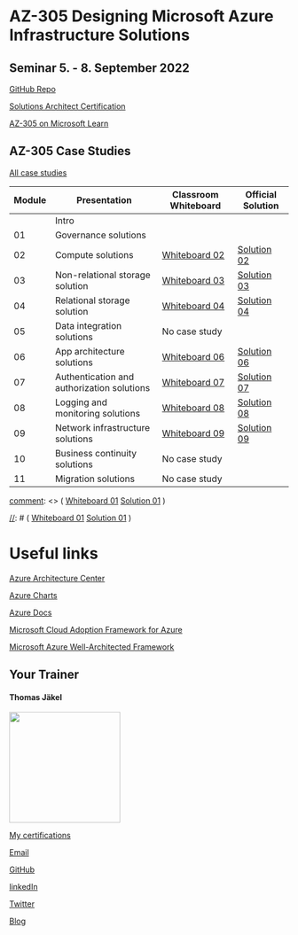 # AZ-305 Designing Microsoft Azure Infrastructure Solutions

## Seminar 5. - 8. September 2022

[GitHub Repo](https://github.com/MicrosoftLearning/AZ-305-DesigningMicrosoftAzureInfrastructureSolutions)

[Solutions Architect Certification](https://docs.microsoft.com/en-us/learn/certifications/azure-solutions-architect/)

[AZ-305 on Microsoft Learn](https://aka.ms/AZ-305StudentMaterials)

## AZ-305 Case Studies

[All case studies](https://microsoftlearning.github.io/AZ-305-DesigningMicrosoftAzureInfrastructureSolutions/)


| Module    | Presentation | Classroom Whiteboard | Official Solution |
| ----------|--------------| ---------------------|-------------------|
|    | Intro                                     |               |             |
| 01 | Governance solutions                      |  |  |
| 02 | Compute solutions                         | [Whiteboard 02]() | [Solution 02]() |
| 03 | Non-relational storage solution           | [Whiteboard 03]() | [Solution 03]() |
| 04 | Relational storage solution               | [Whiteboard 04]() | [Solution 04]() |
| 05 | Data integration solutions                | No case study |             |
| 06 | App architecture solutions                | [Whiteboard 06]() | [Solution 06]() |
| 07 | Authentication and authorization solutions| [Whiteboard 07]() | [Solution 07]() |
| 08 | Logging and monitoring solutions          | [Whiteboard 08]() | [Solution 08]() |
| 09 | Network infrastructure  solutions         | [Whiteboard 09]() | [Solution 09]() |
| 10 | Business continuity solutions             | No case study |             |
| 11 | Migration solutions                       | No case study |             |

[comment]: <> (Whiteboard 01    Solution 01)

[comment]: <> (  [Whiteboard 01]()       [Solution 01]()   )

[//]: # (This may be the most platform independent comment)

[//]: # (  [Whiteboard 01]()       [Solution 01]()  )

# Useful links

[Azure Architecture Center](https://https://docs.microsoft.com/en-us/azure/architecture/)

[Azure Charts](https://https://azurecharts.com/)

[Azure Docs](https://https://docs.microsoft.com/en-us/azure/)

[Microsoft Cloud Adoption Framework for Azure](https://docs.microsoft.com/en-us/azure/cloud-adoption-framework/)

[Microsoft Azure Well-Architected Framework](https://docs.microsoft.com/en-us/azure/architecture/framework/)


##  Your Trainer
#### Thomas Jäkel

<img src="https://github.com/www42/305/blob/36482adce2952ecb70f11ed2b11ce431659a2ede/img/Profilbild.jpg" width="200"/>

[My certifications](https://www.credly.com/users/thomas-jakel)

[Email](mailto:thomas.jaekel@brainymotion.de?subject=AZ-305)

[GitHub](https://github.com/www42)

[linkedIn](https://linkedin.com/in/tjkkll)

[Twitter](https://twitter.com/tjkkll)

[Blog](https://blog.az.training)